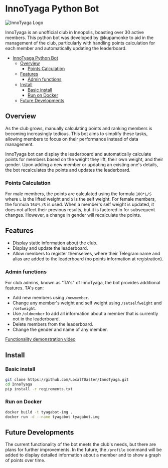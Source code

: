 # InnoTyaga Python Bot

![InnoTyaga Logo](logo.png)

InnoTyaga is an unofficial club in Innopolis, boasting over 30 active members. This python bot was developed by @kupamonke to aid in the management of the club, particularly with handling points calculation for each member and automatically updating the leaderboard.

- [InnoTyaga Python Bot](#innotyaga-python-bot)
  - [Overview](#overview)
    - [Points Calculation](#points-calculation)
  - [Features](#features)
    - [Admin functions](#admin-functions)
  - [Install](#install)
    - [Basic install](#basic-install)
    - [Run on Docker](#run-on-docker)
  - [Future Developments](#future-developments)

## Overview

As the club grows, manually calculating points and ranking members is becoming increasingly tedious. This bot aims to simplify these tasks, allowing members to focus on their performance instead of data management.

InnoTyaga bot can display the leaderboard and automatically calculate points for members based on the weight they lift, their own weight, and their gender. Upon adding a new member or updating an existing one's details, the bot recalculates the points and updates the leaderboard.

### Points Calculation

For male members, the points are calculated using the formula `100*L/S` where `L` is the lifted weight and `S` is the self weight. For female members, the formula `164*L/S` is used. When a member's self weight is updated, it does not affect their previous results, but it is factored in for subsequent changes. However, a change in gender will recalculate the points.

## Features

- Display static information about the club.
- Display and update the leaderboard.
- Allow members to register themselves, where their Telegram name and alias are added to the leaderboard (no points information at registration).

### Admin functions

For club admins, known as "TA's" of InnoTyaga, the bot provides additional features. TA's can:

- Add new members using `/newmember`.
- Change any member's weight and self weight using `/setselfweight` and `/setweight`.
- Use `/oldmember` to add all information about a member that is currently not in the leaderboard.
- Delete members from the leaderboard.
- Change the gender and name of any member.

[Functionality demonstration video](https://youtu.be/MzXjFsMmog0)

## Install

### Basic install
```bash
git clone https://github.com/LocalT0aster/InnoTyaga.git
cd InnoTyaga
pip install -r reqirements.txt
```

### Run on Docker
```bash
docker build -t tyagabot-img .
docker run -d --name tyagabot tyagabot.img
```

## Future Developments

The current functionality of the bot meets the club's needs, but there are plans for further improvements. In the future, the `/profile` command will be added to display detailed information about a member and to show a graph of points over time.
